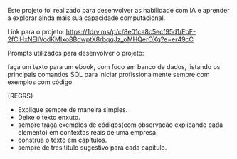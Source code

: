 Este projeto foi realizado para desenvolver as habilidade com IA e aprender a explorar ainda mais sua capacidade computacional.

Link para o projeto:
https://1drv.ms/p/c/8e01ca8c5ecf95d1/EbF-2fClHxNEllVodKMIxo8BdwptX8rbqqJz_oMHQerOXg?e=er49cC

Prompts utilizados para desenvolver o projeto:

faça um texto para um ebook, com foco em banco de dados,
listando os principais comandos SQL para iniciar profissionalmente sempre com exemplos com código.

{REGRS}

- Explique sempre de maneira simples.
- Deixe o texto enxuto.
- sempre traga exemplos de códigos(com observação explicando cada elemento) em contextos reais de uma empresa.
- construa o texto em capítulos.
- sempre de tres titulo sugestivo para cada capitulo.
